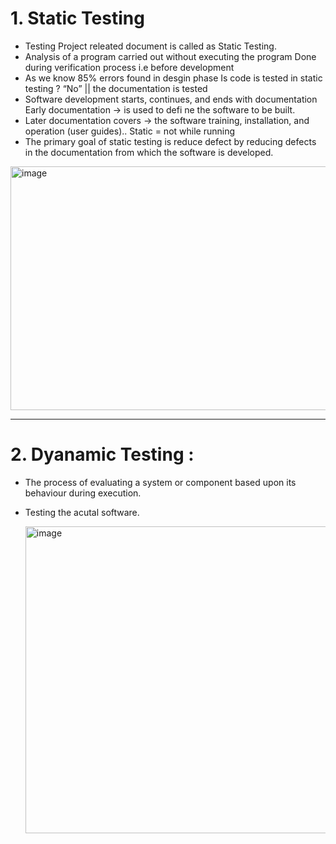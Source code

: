 # 1. Static Testing 
- Testing Project releated document is called as Static Testing.
- Analysis of a program carried out without executing the program
Done during verification process i.e before development
- As we know 85% errors found in desgin phase
Is code is tested in static testing ? “No” || the documentation is tested
- Software development starts, continues, and ends with documentation
Early documentation → is used to defi ne the software to be built.
- Later documentation covers → the software training, installation, and operation (user guides)..
Static = not while running
- The primary goal of static testing is reduce defect by reducing defects in the
documentation from which the software is developed.

<img width="969" height="390" alt="image" src="https://github.com/user-attachments/assets/b7e805c5-6c43-4ae5-952a-e7531553af0f" />

---

# 2. Dyanamic Testing : 
- The process of evaluating a system or component based upon its behaviour during execution.
- Testing the acutal software.

  <img width="1215" height="491" alt="image" src="https://github.com/user-attachments/assets/49f5eadb-00f2-4c2f-b575-a70424b0bc28" />
